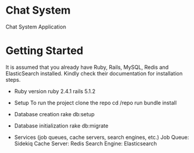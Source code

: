# Chat System
Chat System Application

# Getting Started
It is assumed that you already have Ruby, Rails, MySQL, Redis and ElasticSearch installed. Kindly check their documentation for installation steps.


* Ruby version
    ruby 2.4.1
    rails 5.1.2

* Setup
To run the project
    clone the repo
    cd /repo
    run bundle install

* Database creation
    rake db:setup

* Database initialization
    rake db:migrate

* Services (job queues, cache servers, search engines, etc.)
    Job Queue: Sidekiq
    Cache Server: Redis
    Search Engine: Elasticsearch

